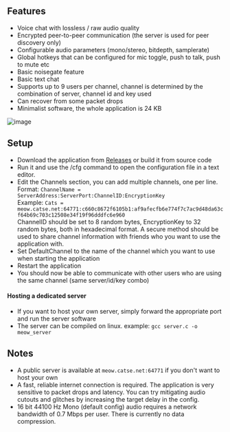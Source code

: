 ## Features
- Voice chat with lossless / raw audio quality
- Encrypted peer-to-peer communication (the server is used for peer discovery only)
- Configurable audio parameters (mono/stereo, bitdepth, samplerate)
- Global hotkeys that can be configured for mic toggle, push to talk, push to mute etc
- Basic noisegate feature
- Basic text chat
- Supports up to 9 users per channel, channel is determined by the combination of server, channel id and key used
- Can recover from some packet drops
- Minimalist software, the whole application is 24 KB
  
![image](https://user-images.githubusercontent.com/45233053/170481636-2943db7b-9253-496c-8fe2-19f03151b069.png)

## Setup
- Download the application from [Releases](https://github.com/catsethecat/meow/releases) or build it from source code
- Run it and use the /cfg command to open the configuration file in a text editor.
- Edit the Channels section, you can add multiple channels, one per line.   
  Format: ```ChannelName = ServerAddress:ServerPort:ChannelID:EncryptionKey```  
  Example: ```Cats = meow.catse.net:64771:c660c8672f6105b1:af9afecfb6e774f7c7ac9d48da63cf64b69c703c12508e34f19f96dddfc6e960```  
  ChannelID should be set to 8 random bytes, EncryptionKey to 32 random bytes, both in hexadecimal format. 
  A secure method should be used to share channel information with friends who you want to use the application with.
- Set DefaultChannel to the name of the channel which you want to use when starting the application
- Restart the application
- You should now be able to communicate with other users who are using the same channel (same server/id/key combo)
#### Hosting a dedicated server
- If you want to host your own server, simply forward the appropriate port and run the server software
- The server can be compiled on linux. example: ```gcc server.c -o meow_server```

## Notes
- A public server is available at ```meow.catse.net:64771``` if you don't want to host your own
- A fast, reliable internet connection is required. The application is very sensitive to packet drops and latency. You can try mitigating audio cutouts and glitches by increasing the target delay in the config.
- 16 bit 44100 Hz Mono (default config) audio requires a network bandwidth of 0.7 Mbps per user. There is currently no data compression.
